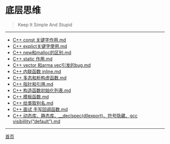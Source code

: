 # 底层思维

> Keep It Simple And Stupid

---

* [C++ const 关键字作用.md](底层思维/C++%20const%20关键字作用.md)
* [C++ explict关键字使用.md](底层思维/C++%20explict关键字使用.md)
* [C++ new和malloc的区别.md](底层思维/C++%20new和malloc的区别.md)
* [C++ static 作用.md](底层思维/c++%20static%20作用.md)
* [C++ vector 和arma vec引发的bug.md](底层思维/c++%20vector%20和arma%20vec引发的bug.md)
* [C++ 内联函数 inline.md](底层思维/c++%20内联函数%20inline.md)
* [C++ 多态和析构虚函数.md](底层思维/C++%20多态和析构虚函数.md)
* [C++ 指针和引用.md](底层思维/C++%20指针和引用.md)
* [C++ 构造函数初始化列表.md](底层思维/C++%20构造函数初始化列表.md)
* [C++ 模板函数.md](底层思维/c++%20模板函数.md)
* [C++ 给类取别名.md](底层思维/c++%20给类取别名.md)
* [C++ 面试 手写回调函数.md](底层思维/C++%20面试%20手写回调函数.md)
* [C++ 动态库、静态库、__declspec(dllexport)、符号隐藏、gcc visibillity(“default”).md](底层思维/C++%20动态库、静态库、__declspec(dllexport)、符号隐藏、gcc%20visibillity(“default”).md)



---
 [首页](../README.md)

